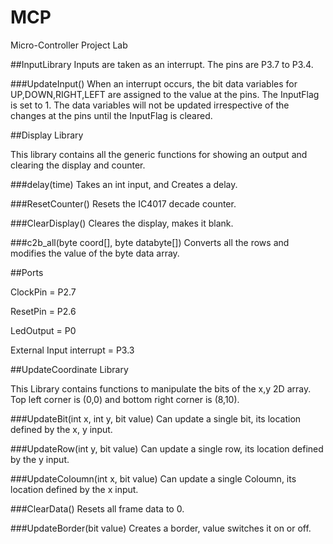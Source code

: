 # MCP
Micro-Controller Project Lab

##InputLibrary
Inputs are taken as an interrupt. The pins are P3.7 to P3.4.

###UpdateInput()
When an interrupt occurs, the bit data variables for UP,DOWN,RIGHT,LEFT are assigned to the value at the pins.
The InputFlag is set to 1. The data variables will not be updated irrespective of the changes at the pins until the InputFlag is cleared.


##Display Library

This library contains all the generic functions for showing an output and clearing the display and counter.

###delay(time)
Takes an int input, and Creates a delay.

###ResetCounter()
Resets the IC4017 decade counter.

###ClearDisplay()
Cleares the display, makes it blank.

###c2b_all(byte coord[], byte databyte[])
Converts all the rows and modifies the value of the byte data array.

##Ports

ClockPin = P2.7

ResetPin = P2.6

LedOutput = P0

External Input interrupt = P3.3

##UpdateCoordinate Library

This Library contains functions to manipulate the bits of the x,y 2D array.
Top left corner is (0,0) and bottom right corner is (8,10).

###UpdateBit(int x, int y, bit value)
Can update a single bit, its location defined by the x, y input.

###UpdateRow(int y, bit value)
Can update a single row, its location defined by the y input.

###UpdateColoumn(int x, bit value)
Can update a single Coloumn, its location defined by the x input.

###ClearData()
Resets all frame data to 0.

###UpdateBorder(bit value)
Creates a border, value switches it on or off.
